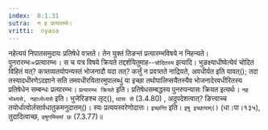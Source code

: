 ```yaml
---
index:  8.1.31
sutra:  न ह प्रत्यारम्भे।
vritti:  nyasa
---
```


नहेत्ययं निपातसमुदायः प्रतिषेधे वत्र्तते। तेन युक्तं तिङन्तं प्रत्यारम्भविषये न निहन्यते। पुनरारम्भः=प्रत्यारम्भः। स च यत्र विषये क्रियते तद्दर्शयितुमाह--`चोदितस्य` इत्यादि। भुङक्ष्याधीष्वेत्येवं चोदितं विहितं यत्? कत्र्तव्यतयोपन्यस्तं भोजनादौ यदा तत्? कर्त्तुं न प्रवत्र्तते नाद्रियते, अवधीर्यत इति यावत्(); तदा तस्यादधीरणेऽदज्ञाने सति तमवधीरयितारमुपालब्धुं या इच्छा तथोपालिप्सयैतस्यैव भोजनादेरवधीरितस्य प्रतिषेधेन सम्बन्धः प्रत्यारम्भः। `प्रत्यारम्भः क्रियते` इति। प्रतिषेधसम्बद्धस्य पुनरुपन्यासः क्रियत इत्यर्थः। `नह भोक्ष्यसे, नहाध्येध्यसे` इति। भुजेरिङश्च लृट्(), `थासः से` (3.4.80) , अदुपदेशत्वात्? ङित्त्वाच्च तयोर्धात्वोर्लसार्वधातुकमनुदात्तम्()। स्यः प्रत्ययस्वरेणोदात्तः। 
`इच्छन्ति` इति। `इषु इच्छायाम्()` (धा।पा।१३५), तुदादित्वाच्छ, `डषुगमियमां छः` (7.3.77)॥
